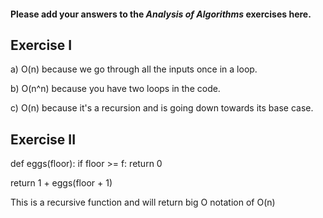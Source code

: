 #### Please add your answers to the ***Analysis of  Algorithms*** exercises here.

## Exercise I

a) O(n) because we go through all the inputs once in a loop.


b) O(n^n) because you have two loops in the code.


c) O(n) because it's a recursion and is going down towards its base case.

## Exercise II

def eggs(floor):
  if floor >= f:
    return 0

  return 1 + eggs(floor + 1)

  This is a recursive function and will return big O notation of O(n)


